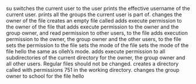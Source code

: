 su switches the current user to the user
prints the effective username of the current user.
prints all the groups the current user is part of.
changes the owner of the file 
creates an empty file called
adds execute permission to the owner of the file
that adds execute permission to the owner and the group owner, and read permission to other users, to the file 
adds execution permission to the owner, the group owner and the other users, to the file
sets the permission to the file
sets the mode of the file
sets the mode of the file hello the same as olleh’s mode.
adds execute permission to all subdirectories of the current directory for the owner, the group owner and all other users. Regular files should not be changed.
creates a directory called with permissions 751 in the working directory.
changes the group owner to school for the file hello


